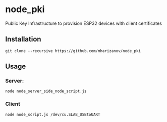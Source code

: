 # node_pki
Public Key Infrastructure to provision ESP32 devices with client certificates

## Installation
```shell
git clone --recursive https://github.com/mharizanov/node_pki
```

## Usage
### Server: 
```shell
node node_server_side_node_script.js
```

### Client
```shell
node node_script.js /dev/cu.SLAB_USBtoUART
```